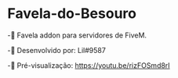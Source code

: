 # Favela-do-Besouro
-🗻 Favela addon para servidores de FiveM.

-🔨 Desenvolvido por: Lil#9587

-👀 Pré-visualização: https://youtu.be/rizFOSmd8rI
